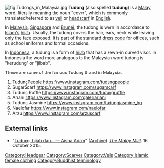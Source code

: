 ![](Tudongs_in_Malaysia.jpg "fig:Tudongs_in_Malaysia.jpg") **Tudong**
(also spelled **tudung**) is a [Malay](Malay_language "wikilink") word,
literally meaning the noun "cover", which is commonly
translated/referred to as [veil](veil "wikilink") or
[headscarf](headscarf "wikilink") in
[English](English_language "wikilink").

In [Malaysia](Malaysia "wikilink"), [Singapore](Singapore "wikilink")
and [Brunei](Brunei "wikilink"), the tudong is worn in accordance to
[Islam's](Islam "wikilink") [hijab](hijab "wikilink"). Usually, the
tudong covers the hair, ears, neck while leaving only the face exposed.
It is part of the standard [dress code](dress_code "wikilink") for
offices, such as school uniforms and formal occasions.

In [Indonesia](Indonesia "wikilink"), a tudung is a form of
[hijab](hijab "wikilink") that has a sewn-in curved visor. In Indonesia
the word more analogous to the Malaysian word tudong is "kerudung" or
"jilbab".

These are some of the famous Tudung Brand in Malaysia:

1.  TudungPeople <https://www.instagram.com/tudungpeople>
2.  SugarScarf <https://www.instagram.com/sugarscarf>
3.  Tudung Ruffle <https://www.instagram.com/tudungruffle>
4.  Ariani <https://www.instagram.com/galeriariani>
5.  Tudung Jasmine <https://www.instagram.com/tudungjasmine_hq>
6.  Naelofar <https://www.instagram.com/naelofar>
7.  Arzu <https://www.instagram.com/arzuscarf>

## External links

-   "[Tudung, hijab dan… — Aisha
    Adam](http://m.themalaymailonline.com/what-you-think/article/tudung-hijab-dan-aisha-adam)"
    ([Archive](https://www.webcitation.org/6cN0OnqXw)). *[The Malay
    Mail](The_Malay_Mail "wikilink")*. 16 October 2015.

[Category:Headgear](Category:Headgear "wikilink")
[Category:Scarves](Category:Scarves "wikilink")
[Category:Veils](Category:Veils "wikilink") [Category:Islamic female
clothing](Category:Islamic_female_clothing "wikilink")
[Category:Buddhist
terminology](Category:Buddhist_terminology "wikilink")